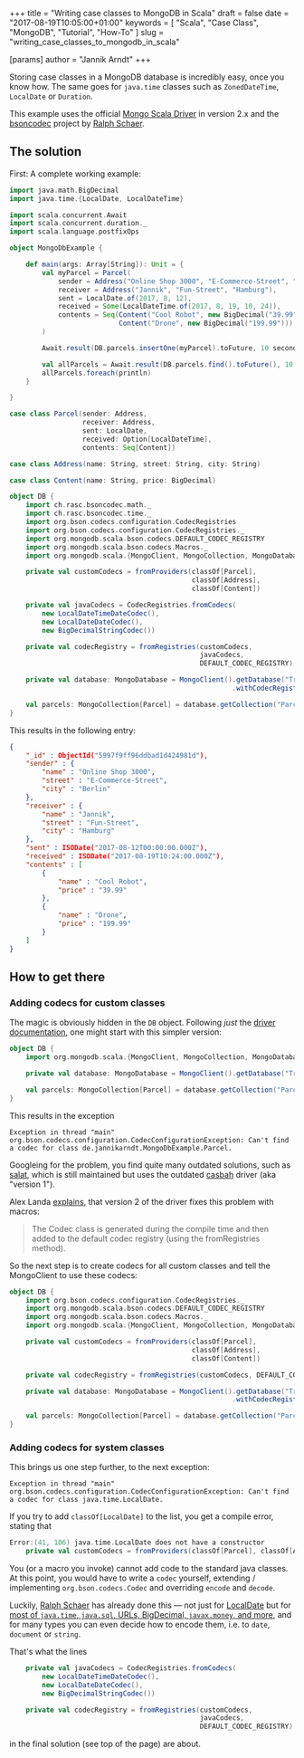 +++
title = "Writing case classes to MongoDB in Scala"
draft = false
date = "2017-08-19T10:05:00+01:00"
keywords = [ "Scala", "Case Class", "MongoDB", "Tutorial", "How-To" ]
slug = "writing_case_classes_to_mongodb_in_scala"

[params]
  author = "Jannik Arndt"
+++

Storing case classes in a MongoDB database is incredibly easy, once you know how. The same goes for `java.time` classes such as `ZonedDateTime`, `LocalDate` or `Duration`.

This example uses the official [Mongo Scala Driver](https://mvnrepository.com/artifact/org.mongodb.scala/mongo-scala-driver_2.11) in version 2.x and the [bsoncodec](https://github.com/ralscha/bsoncodec) project by [Ralph Schaer](https://github.com/ralscha).

<!--more-->

## The solution

First: A complete working example:

```scala
import java.math.BigDecimal
import java.time.{LocalDate, LocalDateTime}

import scala.concurrent.Await
import scala.concurrent.duration._
import scala.language.postfixOps

object MongoDbExample {

    def main(args: Array[String]): Unit = {
        val myParcel = Parcel(
            sender = Address("Online Shop 3000", "E-Commerce-Street", "Berlin"),
            receiver = Address("Jannik", "Fun-Street", "Hamburg"),
            sent = LocalDate.of(2017, 8, 12),
            received = Some(LocalDateTime.of(2017, 8, 19, 10, 24)),
            contents = Seq(Content("Cool Robot", new BigDecimal("39.99")), 
                           Content("Drone", new BigDecimal("199.99")))
        )

        Await.result(DB.parcels.insertOne(myParcel).toFuture, 10 seconds)

        val allParcels = Await.result(DB.parcels.find().toFuture(), 10 seconds)
        allParcels.foreach(println)
    }

}

case class Parcel(sender: Address, 
                  receiver: Address, 
                  sent: LocalDate, 
                  received: Option[LocalDateTime], 
                  contents: Seq[Content])

case class Address(name: String, street: String, city: String)

case class Content(name: String, price: BigDecimal)

object DB {
    import ch.rasc.bsoncodec.math._
    import ch.rasc.bsoncodec.time._
    import org.bson.codecs.configuration.CodecRegistries
    import org.bson.codecs.configuration.CodecRegistries._
    import org.mongodb.scala.bson.codecs.DEFAULT_CODEC_REGISTRY
    import org.mongodb.scala.bson.codecs.Macros._
    import org.mongodb.scala.{MongoClient, MongoCollection, MongoDatabase}

    private val customCodecs = fromProviders(classOf[Parcel], 
                                             classOf[Address], 
                                             classOf[Content])

    private val javaCodecs = CodecRegistries.fromCodecs(
        new LocalDateTimeDateCodec(),
        new LocalDateDateCodec(),
        new BigDecimalStringCodec())

    private val codecRegistry = fromRegistries(customCodecs, 
                                               javaCodecs, 
                                               DEFAULT_CODEC_REGISTRY)

    private val database: MongoDatabase = MongoClient().getDatabase("TrackingData")
                                                       .withCodecRegistry(codecRegistry)

    val parcels: MongoCollection[Parcel] = database.getCollection("Parcels")
}
```

This results in the following entry:

```json
{
    "_id" : ObjectId("5997f9ff96ddbad1d424981d"),
    "sender" : {
        "name" : "Online Shop 3000",
        "street" : "E-Commerce-Street",
        "city" : "Berlin"
    },
    "receiver" : {
        "name" : "Jannik",
        "street" : "Fun-Street",
        "city" : "Hamburg"
    },
    "sent" : ISODate("2017-08-12T00:00:00.000Z"),
    "received" : ISODate("2017-08-19T10:24:00.000Z"),
    "contents" : [ 
        {
            "name" : "Cool Robot",
            "price" : "39.99"
        }, 
        {
            "name" : "Drone",
            "price" : "199.99"
        }
    ]
}
```

## How to get there

### Adding codecs for custom classes

The magic is obviously hidden in the `DB` object. Following _just_ the [driver documentation](http://mongodb.github.io/mongo-scala-driver/2.1/getting-started/quick-tour/), one might start with this simpler version:

```scala
object DB {
    import org.mongodb.scala.{MongoClient, MongoCollection, MongoDatabase}

    private val database: MongoDatabase = MongoClient().getDatabase("TrackingData")

    val parcels: MongoCollection[Parcel] = database.getCollection("Parcels")
}
```

This results in the exception

```none
Exception in thread "main" org.bson.codecs.configuration.CodecConfigurationException: Can't find a codec for class de.jannikarndt.MongoDbExample.Parcel.
```

Googleing for the problem, you find quite many outdated solutions, such as [salat](https://github.com/salat/salat), which is still maintained but uses the outdated [casbah](https://github.com/mongodb/casbah/) driver (aka "version 1").

Alex Landa [explains](http://trainologic.com/working-case-classes-mongodb-scala/), that version 2 of the driver fixes this problem with macros:

> The Codec class is generated during the compile time and then added to the default codec registry (using the fromRegistries method).

So the next step is to create codecs for all custom classes and tell the MongoClient to use these codecs:

```scala
object DB {
    import org.bson.codecs.configuration.CodecRegistries._
    import org.mongodb.scala.bson.codecs.DEFAULT_CODEC_REGISTRY
    import org.mongodb.scala.bson.codecs.Macros._
    import org.mongodb.scala.{MongoClient, MongoCollection, MongoDatabase}

    private val customCodecs = fromProviders(classOf[Parcel], 
                                             classOf[Address], 
                                             classOf[Content])

    private val codecRegistry = fromRegistries(customCodecs, DEFAULT_CODEC_REGISTRY)

    private val database: MongoDatabase = MongoClient().getDatabase("TrackingData")
                                                       .withCodecRegistry(codecRegistry)

    val parcels: MongoCollection[Parcel] = database.getCollection("Parcels")
}
```


### Adding codecs for system classes

This brings us one step further, to the next exception:

```none
Exception in thread "main" org.bson.codecs.configuration.CodecConfigurationException: Can't find a codec for class java.time.LocalDate.
```

If you try to add `classOf[LocalDate]` to the list, you get a compile error, stating that

```scala
Error:(41, 106) java.time.LocalDate does not have a constructor
    private val customCodecs = fromProviders(classOf[Parcel], classOf[Address], classOf[Content], classOf[LocalDate])
```

You (or a macro you invoke) cannot add code to the standard java classes. At this point, you would have to write a `codec` yourself, extending / implementing `org.bson.codecs.Codec` and overriding `encode` and `decode`.

Luckily, [Ralph Schaer](https://github.com/ralscha) has already done this — not just for [LocalDate](https://github.com/ralscha/bsoncodec/blob/master/src/main/java/ch/rasc/bsoncodec/time/LocalDateDateCodec.java) but for [most of `java.time`, `java.sql`, URLs, BigDecimal, `javax.money`, and more](https://github.com/ralscha/bsoncodec), and for many types you can even decide how to encode them, i.e. to `date`, `document` or `string`.

That's what the lines

```scala
    private val javaCodecs = CodecRegistries.fromCodecs(
        new LocalDateTimeDateCodec(),
        new LocalDateDateCodec(),
        new BigDecimalStringCodec())

    private val codecRegistry = fromRegistries(customCodecs, 
                                               javaCodecs, 
                                               DEFAULT_CODEC_REGISTRY)
```

in the final solution (see top of the page) are about.